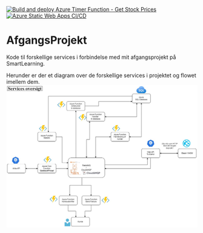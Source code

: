 [![Build and deploy Azure Timer Function - Get Stock Prices](https://github.com/jamtuba/AfgangsProjekt/actions/workflows/Timer_Function_ci_cd.yml/badge.svg)](https://github.com/jamtuba/AfgangsProjekt/actions/workflows/Timer_Function_ci_cd.yml)
[![Azure Static Web Apps CI/CD](https://github.com/jamtuba/AfgangsProjekt/actions/workflows/azure-static-web-apps-ambitious-field-0972b7003.yml/badge.svg)](https://github.com/jamtuba/AfgangsProjekt/actions/workflows/azure-static-web-apps-ambitious-field-0972b7003.yml)

# AfgangsProjekt
Kode til forskellige services i forbindelse med mit afgangsprojekt på SmartLearning.

Herunder er der et diagram over de forskellige services i projektet og flowet imellem dem.
![Alt text](Diagrams/AP_System_Diagram_050423.jpg "Title")
